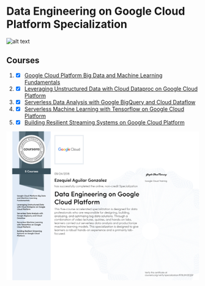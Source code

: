 # Data Engineering on Google Cloud Platform Specialization
![alt text](https://cloud.google.com/_static/5b514b28c7/images/cloud/cloud-logo.svg "Google Cloud")

## Courses
1. - [x] [Google Cloud Platform Big Data and Machine Learning Fundamentals](https://github.com/skielosky/google-data-engineering-on-google-cloud-platform/tree/master/01-google-cloud-platform-big-data-and-machine-learning-fundamentals)
2. - [x] [Leveraging Unstructured Data with Cloud Dataproc on Google Cloud Platform](https://github.com/skielosky/google-data-engineering-on-google-cloud-platform/tree/master/02-leveraging-unstructured-data-with-cloud-dataproc-on-google-cloud-platform)
3. - [x] [Serverless Data Analysis with Google BigQuery and Cloud Dataflow](https://github.com/skielosky/google-data-engineering-on-google-cloud-platform/tree/master/03-serverless-data-analysis-with-google-bigQuery-and-cloud-dataflow)
4. - [x] [Serverless Machine Learning with Tensorflow on Google Cloud Platform](https://github.com/skielosky/google-data-engineering-on-google-cloud-platform/tree/master/04-serverless-machine-learning-with-tensorflow-on-google-cloud-platform)
5. - [x] [Building Resilient Streaming Systems on Google Cloud Platform](https://github.com/skielosky/google-data-engineering-on-google-cloud-platform/tree/master/05-building-resilient-streaming-systems-on-google-cloud-platform)

![Certificate](00-ezequiel-aguilar-gonzalez-data-engineering-on-google-cloud-Platform-specialization.png)
